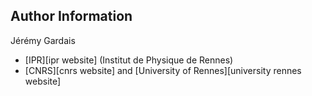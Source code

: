 
## Author Information

Jérémy Gardais
* [IPR][ipr website] (Institut de Physique de Rennes)
* [CNRS][cnrs website] and [University of Rennes][university rennes website]

